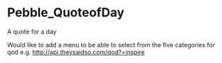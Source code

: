 # Pebble_QuoteofDay
A quote for a day

Would like to add a menu to be able to select from the five categories for qod e.g. http://api.theysaidso.com/qod?=inspire

